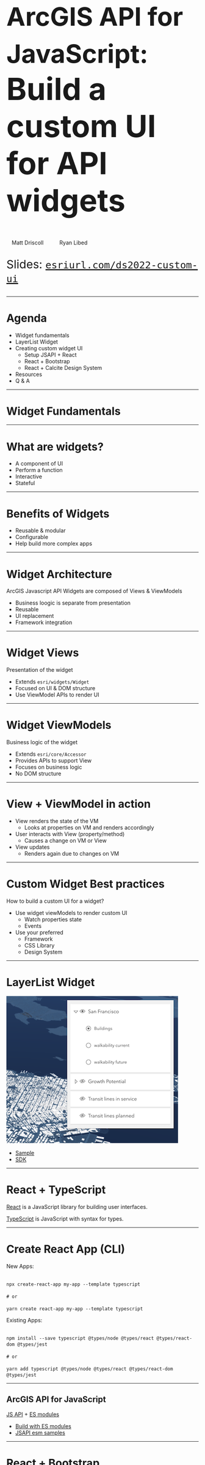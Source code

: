 <!-- .slide: data-background="img/2022/dev-summit/bg-1.png" data-background-size="cover" -->

<h1 style="text-align: left; font-size: 80px;"><div><small>ArcGIS API for JavaScript:</small></div> Build a custom UI for API widgets</h1>

<p style="display: flex; line-height: normal; gap: 14px; color: var(--r-section-subhead-color);"><calcite-avatar scale="l" full-name="Matt Driscoll" thumbnail="./img/matt.jpeg"></calcite-avatar>Matt Driscoll <calcite-avatar scale="l" full-name="Ryan Libed" thumbnail="./img/ryan.jpeg" style="margin-left: 14px"></calcite-avatar>Ryan Libed</p>

<p style="text-align: left; font-size: 30px;">Slides: <a href="https://esriurl.com/ds2022-custom-ui"><code>esriurl.com/ds2022-custom-ui</code></a></p>

---

# Agenda

- Widget fundamentals
- LayerList Widget
- Creating custom widget UI
  - Setup JSAPI + React
  - React + Bootstrap
  - React + Calcite Design System
- Resources
- Q & A

---

<!-- .slide: data-background="img/2022/dev-summit/bg-7.png" data-background-size="cover" -->

# Widget Fundamentals

---

# What are widgets?

- A component of UI
- Perform a function
- Interactive
- Stateful

---

# Benefits of Widgets

- Reusable & modular
- Configurable
- Help build more complex apps

---

# Widget Architecture

ArcGIS Javascript API Widgets are composed of Views & ViewModels

- Business loogic is separate from presentation
- Reusable
- UI replacement
- Framework integration

---

# Widget Views

Presentation of the widget

- Extends `esri/widgets/Widget`
- Focused on UI & DOM structure
- Use ViewModel APIs to render UI

---

# Widget ViewModels

Business logic of the widget

- Extends `esri/core/Accessor`
- Provides APIs to support View
- Focuses on business logic
- No DOM structure

---

# View + ViewModel in action

<!-- todo: maybe create graphic for this -->

- View renders the state of the VM
  - Looks at properties on VM and renders accordingly
- User interacts with View (property/method)<!-- .element: class="fragment" data-fragment-index="1" -->
  - Causes a change on VM or View
- View updates <!-- .element: class="fragment" data-fragment-index="2" -->
  - Renders again due to changes on VM

---

# Custom Widget Best practices

How to build a custom UI for a widget?

  - Use widget viewModels to render custom UI
    - Watch properties state
    - Events
  - Use your preferred
    - Framework
    - CSS Library
    - Design System

---

# LayerList Widget

[![LayerList Widget](img/layerlist.png)](https://developers.arcgis.com/javascript/latest/sample-code/widgets-layerlist/)
- [Sample]((https://developers.arcgis.com/javascript/latest/sample-code/widgets-layerlist/))
- [SDK](https://developers.arcgis.com/javascript/latest/api-reference/esri-widgets-LayerList.html)

---

# React + TypeScript

[React](https://reactjs.org/) is a JavaScript library for building user interfaces.

[TypeScript](http://www.typescriptlang.org/) is JavaScript with syntax for types.

---

# Create React App (CLI)

New Apps:
<pre data-id="code-animation"><code class="hljs" data-trim>
npx create-react-app my-app --template typescript

# or

yarn create react-app my-app --template typescript
</code></pre>

Existing Apps:
<pre data-id="code-animation"><code class="hljs" data-trim>
npm install --save typescript @types/node @types/react @types/react-dom @types/jest

# or

yarn add typescript @types/node @types/react @types/react-dom @types/jest
</code></pre>

---

## ArcGIS API for JavaScript

[JS API](https://developers.arcgis.com/javascript/latest/) + [ES modules](https://developers.arcgis.com/javascript/latest/tooling-intro/)

- [Build with ES modules](https://developers.arcgis.com/javascript/latest/es-modules/)
- [JSAPI esm samples](https://github.com/Esri/jsapi-resources/tree/master/esm-samples)

---


<!-- .slide: data-background="img/2022/dev-summit/bg-7.png" data-background-size="cover" -->

# React + Bootstrap

---


<!-- .slide: data-background="img/2022/dev-summit/bg-7.png" data-background-size="cover" -->

# React + Calcite Components

Take LayerList in React and add Calcite Components

---

<!-- .slide: data-background="img/2022/dev-summit/bg-7.png" data-background-size="cover" -->

# Calcite: Esri's design system

- Visual language for products
  - Design guidelines
    - Color, Spacing, Typography...
  - Graphic resources (Icons, symbols, Figma UI Kit)
  - Interactive documentation
    - Patterns & best practices
  - Reusable components
- Closes the gap between designers and UI engineers
- [Documentation](https://developers.arcgis.com/calcite-design-system/)

---

# Calcite components

- [Web Components](https://developers.arcgis.com/calcite-design-system/components/) for Calcite Design System
  - 50+ web components
    - Ready to use
    - Reusable
    - Provides a library of patterns
  - Internal & external use
    - [Developer subscription](https://developers.arcgis.com/pricing/build-arcgis-solutions/)
  - Easily build beautiful consistent apps

---

# Benefits of Calcite

- Consistent UX
- Speed up development timelines
- Accessibility
- Web standards
- Framework integration

---

<!-- .slide: data-background="img/2022/dev-summit/bg-7.png" data-background-size="cover" -->

# About Web Components

- Custom elements
  - Browser-compatible elements
  - Use native APIs
  - DOM element lifecycle
- [Slotting](https://developers.arcgis.com/calcite-design-system/faq/#what-are-slots)
- Shadow DOM
  - Encapsulates component HTML & CSS
  - `<slot>` tag for distributing content

---

<!-- .slide: data-background="img/2022/dev-summit/bg-7.png" data-background-size="cover" -->

# Calcite Design

![App Design](img/app-design.png)

---

# Design Components

![Design Component](img/pieces.png)

---

# PickList Calcite Component

[![PickList](img/pick-list.png)](https://developers.arcgis.com/calcite-design-system/components/pick-list/)

---

# Panel

[![Panel](img/panel.png)](https://developers.arcgis.com/calcite-design-system/components/panel/)

---

# Shell/Shell Panel

[![PickList](img/shell.png)](https://developers.arcgis.com/calcite-design-system/components/shell/)

---

# Calcite Components React

A set of React components that wrap Calcite Components

```
npm install --save @esri/calcite-components-react
```

---

# DEMO: React + Calcite Components

---

<!-- .slide: data-background="img/2022/dev-summit/bg-7.png" data-background-size="cover" -->

# Resources

---
<!-- .slide: data-background="img/2022/dev-summit/bg-7.png" data-background-size="cover" -->

# Questions? 🤔


---

<!-- .slide: data-background="img/2022/dev-summit/bg-7.png" data-background-size="cover" -->

Please provide your feedback for this session by clicking on the session survey link directly below the video.
<!-- .element: style="margin: 0 20%;" -->

---

<!-- .slide: data-background="img/2022/dev-summit/bg-8.png" data-background-size="cover" -->

---

<h1 style="text-align: left; font-size: 48px;">Section Header</h1>
<p style="text-align: left; font-size: 24px; color: var(--r-section-subhead-color);">Section Subhead</p>

---

<h2 data-id="code-title">Code Example</h2>
<pre data-id="code-animation"><code class="hljs" data-trim data-line-numbers>
import React, { useState } from 'react';

function Example() {
  const [count, setCount] = useState(0);
  return (
    ...
  );
}
</code></pre>


